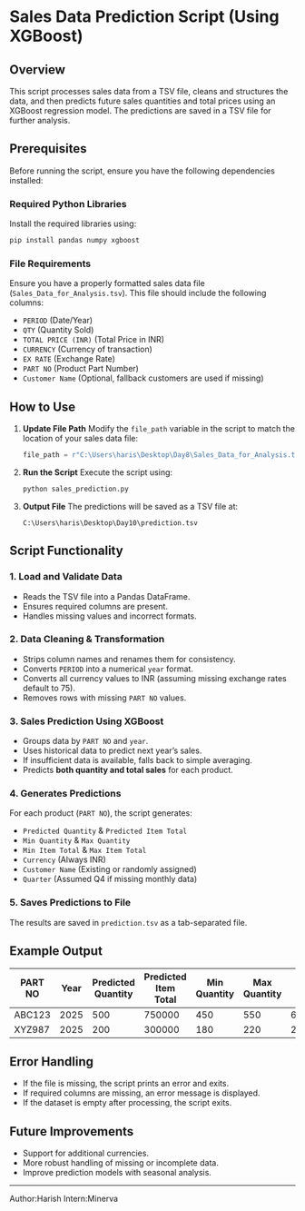 # Sales Data Prediction Script (Using XGBoost)

## Overview
This script processes sales data from a TSV file, cleans and structures the data, and then predicts future sales quantities and total prices using an XGBoost regression model. The predictions are saved in a TSV file for further analysis.

## Prerequisites
Before running the script, ensure you have the following dependencies installed:

### **Required Python Libraries**
Install the required libraries using:
```bash
pip install pandas numpy xgboost
```

### **File Requirements**
Ensure you have a properly formatted sales data file (`Sales_Data_for_Analysis.tsv`). This file should include the following columns:
- `PERIOD` (Date/Year)
- `QTY` (Quantity Sold)
- `TOTAL PRICE (INR)` (Total Price in INR)
- `CURRENCY` (Currency of transaction)
- `EX RATE` (Exchange Rate)
- `PART NO` (Product Part Number)
- `Customer Name` (Optional, fallback customers are used if missing)

## How to Use

1. **Update File Path**
   Modify the `file_path` variable in the script to match the location of your sales data file:
   ```python
   file_path = r"C:\Users\haris\Desktop\Day8\Sales_Data_for_Analysis.tsv"
   ```

2. **Run the Script**
   Execute the script using:
   ```bash
   python sales_prediction.py
   ```

3. **Output File**
   The predictions will be saved as a TSV file at:
   ```
   C:\Users\haris\Desktop\Day10\prediction.tsv
   ```

## Script Functionality

### **1. Load and Validate Data**
- Reads the TSV file into a Pandas DataFrame.
- Ensures required columns are present.
- Handles missing values and incorrect formats.

### **2. Data Cleaning & Transformation**
- Strips column names and renames them for consistency.
- Converts `PERIOD` into a numerical `year` format.
- Converts all currency values to INR (assuming missing exchange rates default to 75).
- Removes rows with missing `PART NO` values.

### **3. Sales Prediction Using XGBoost**
- Groups data by `PART NO` and `year`.
- Uses historical data to predict next year’s sales.
- If insufficient data is available, falls back to simple averaging.
- Predicts **both quantity and total sales** for each product.

### **4. Generates Predictions**
For each product (`PART NO`), the script generates:
- `Predicted Quantity` & `Predicted Item Total`
- `Min Quantity` & `Max Quantity`
- `Min Item Total` & `Max Item Total`
- `Currency` (Always INR)
- `Customer Name` (Existing or randomly assigned)
- `Quarter` (Assumed Q4 if missing monthly data)

### **5. Saves Predictions to File**
The results are saved in `prediction.tsv` as a tab-separated file.

## Example Output
| PART NO  | Year | Predicted Quantity | Predicted Item Total | Min Quantity | Max Quantity | Min Item Total | Max Item Total | Currency | Customer Name | Quarter |
|----------|------|--------------------|----------------------|--------------|--------------|----------------|----------------|----------|---------------|---------|
| ABC123   | 2025 | 500                | 750000              | 450          | 550          | 675000         | 825000         | INR      | CustomerA     | Q4      |
| XYZ987   | 2025 | 200                | 300000              | 180          | 220          | 270000         | 330000         | INR      | CustomerB     | Q4      |

## Error Handling
- If the file is missing, the script prints an error and exits.
- If required columns are missing, an error message is displayed.
- If the dataset is empty after processing, the script exits.

## Future Improvements
- Support for additional currencies.
- More robust handling of missing or incomplete data.
- Improve prediction models with seasonal analysis.

---
Author:Harish
Intern:Minerva

